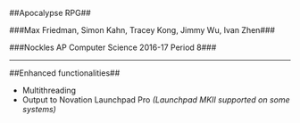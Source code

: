 ##Apocalypse RPG##

###Max Friedman, Simon Kahn, Tracey Kong, Jimmy Wu, Ivan Zhen###

###Nockles AP Computer Science 2016-17 Period 8###


___


##Enhanced functionalities##

* Multithreading
* Output to Novation Launchpad Pro *(Launchpad MKII supported on some systems)*
